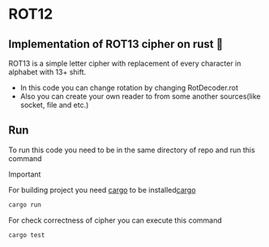# ROT12
## Implementation of ROT13 cipher on rust 🦀

ROT13 is a simple letter cipher with replacement of every character in alphabet with 13+ shift. 

- In this code you can change rotation by changing RotDecoder.rot 
- Also you can create your own reader to from some another sources(like socket, file and etc.)

## Run

To run this code you need to be in the same directory of repo and run this command
> [!IMPORTANT]
> For building project you need [cargo] to be installed[cargo]
```sh
cargo run 
```
For check correctness of cipher you can execute this command 
```sh
cargo test
```

   [cargo]: <https://www.rust-lang.org/tools/install>
  
